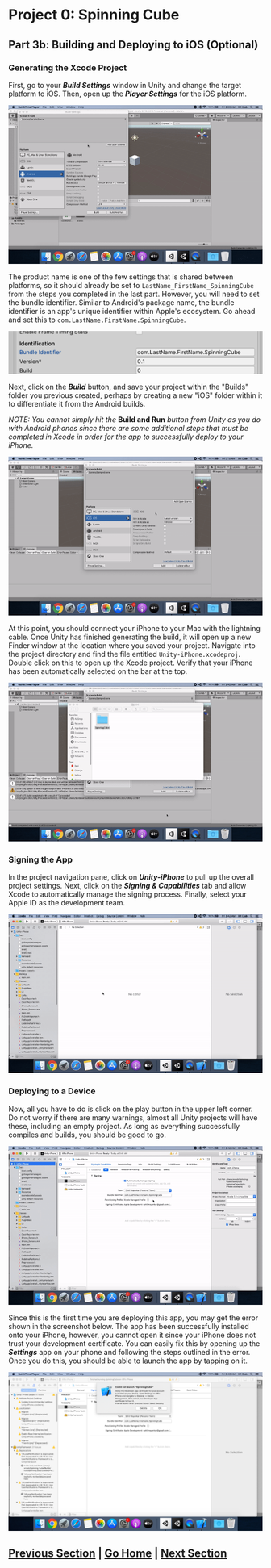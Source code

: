 # Project 0: Spinning Cube

## Part 3b: Building and Deploying to iOS (Optional)

### Generating the Xcode Project

First, go to your _**Build Settings**_ window in Unity and change the target platform to iOS. Then, open up the _**Player Settings**_ for the iOS platform.

![GIF showing how to switch platform and open player settings](images/settings.gif)

The product name is one of the few settings that is shared between platforms, so it should already be set to `LastName_FirstName_SpinningCube` from the steps you completed in the last part. However, you will need to set the bundle identifier. Similar to Android's package name, the bundle identifier is an app's unique identifier within Apple's ecosystem. Go ahead and set this to `com.LastName.FirstName.SpinningCube`.

![Bundle identifier setting](images/bundle-id.png)

Next, click on the _**Build**_ button, and save your project within the "Builds" folder you previous created, perhaps by creating a new "iOS" folder within it to differentiate it from the Android builds.

_NOTE: You cannot simply hit the_ **Build and Run** _button from Unity as you do with Android phones since there are some additional steps that must be completed in Xcode in order for the app to successfully deploy to your iPhone._

![GIF showing how to build project from Unity](images/build.gif)

At this point, you should connect your iPhone to your Mac with the lightning cable. Once Unity has finished generating the build, it will open up a new Finder window at the location where you saved your project. Navigate into the project directory and find the file entitled `Unity-iPhone.xcodeproj`. Double click on this to open up the Xcode project. Verify that your iPhone has been automatically selected on the bar at the top.

![GIF showing where to find and open Xcode project](images/open-xcode.gif)

### Signing the App

In the project navigation pane, click on _**Unity-iPhone**_ to pull up the overall project settings. Next, click on the _**Signing & Capabilities**_ tab and allow Xcode to automatically manage the signing process. Finally, select your Apple ID as the development team.

![GIF showing the app signing process](images/signing.gif)

### Deploying to a Device

Now, all you have to do is click on the play button in the upper left corner. Do not worry if there are many warnings, almost all Unity projects will have these, including an empty project. As long as everything successfully compiles and builds, you should be good to go.

![GIF showing how to deploy the app to your iPhone](images/deploy.gif)

Since this is the first time you are deploying this app, you may get the error shown in the screenshot below. The app has been successfully installed onto your iPhone, however, you cannot open it since your iPhone does not trust your development certificate. You can easily fix this by opening up the _**Settings**_ app on your phone and following the steps outlined in the error. Once you do this, you should be able to launch the app by tapping on it.

![An error that may come up the first time you deploy app since you have not trusted certificate on your phone](images/trust.png)

## [Previous Section](../build-android) | [Go Home](..) | [Next Section](../debugging)
